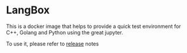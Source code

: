 # LangBox

This is a docker image that helps to provide a quick test environment for C++, Golang and Python using the great jupyter.

To use it, please refer to [release](https://github.com/langelog/langbox/releases) notes


